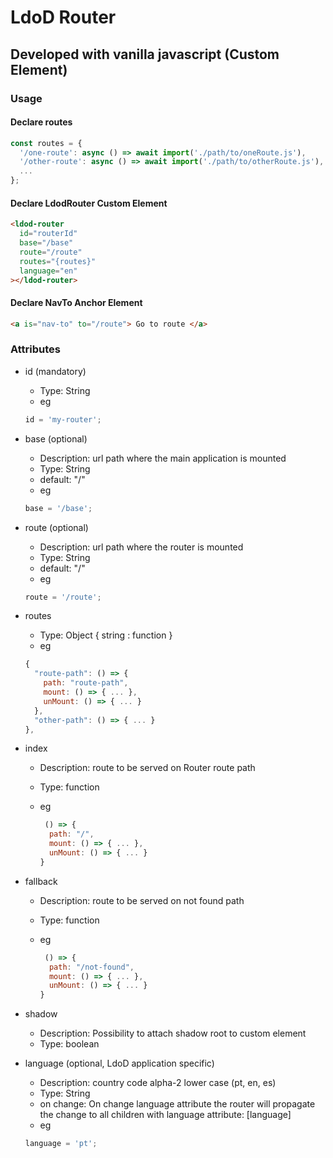 # LdoD Router

## Developed with vanilla javascript (Custom Element)

### Usage

#### Declare routes

```js
const routes = {
  '/one-route': async () => await import('./path/to/oneRoute.js'),
  '/other-route': async () => await import('./path/to/otherRoute.js'),
  ...
};
```

#### Declare LdodRouter Custom Element

```html
<ldod-router
  id="routerId"
  base="/base"
  route="/route"
  routes="{routes}"
  language="en"
></ldod-router>
```

#### Declare NavTo Anchor Element

```html
<a is="nav-to" to="/route"> Go to route </a>
```

### Attributes

- id (mandatory)

  - Type: String
  - eg

  ```js
  id = 'my-router';
  ```

- base (optional)

  - Description: url path where the main application is mounted
  - Type: String
  - default: "/"
  - eg

  ```js
  base = '/base';
  ```

- route (optional)

  - Description: url path where the router is mounted
  - Type: String
  - default: "/"
  - eg

  ```js
  route = '/route';
  ```

- routes

  - Type: Object { string : function }
  - eg

  ```js
  {
    "route-path": () => {
      path: "route-path",
      mount: () => { ... },
      unMount: () => { ... }
    },
    "other-path": () => { ... }
  },
  ```

- index

  - Description: route to be served on Router route path
  - Type: function
  - eg

    ```js
     () => {
      path: "/",
      mount: () => { ... },
      unMount: () => { ... }
    }
    ```

- fallback

  - Description: route to be served on not found path
  - Type: function
  - eg

    ```js
     () => {
      path: "/not-found",
      mount: () => { ... },
      unMount: () => { ... }
    }
    ```

- shadow

  - Description: Possibility to attach shadow root to custom element
  - Type: boolean

- language (optional, LdoD application specific)
  - Description: country code alpha-2 lower case (pt, en, es)
  - Type: String
  - on change: On change language attribute the router will propagate the change to all children with language attribute: [language]
  - eg
  ```js
  language = 'pt';
  ```
